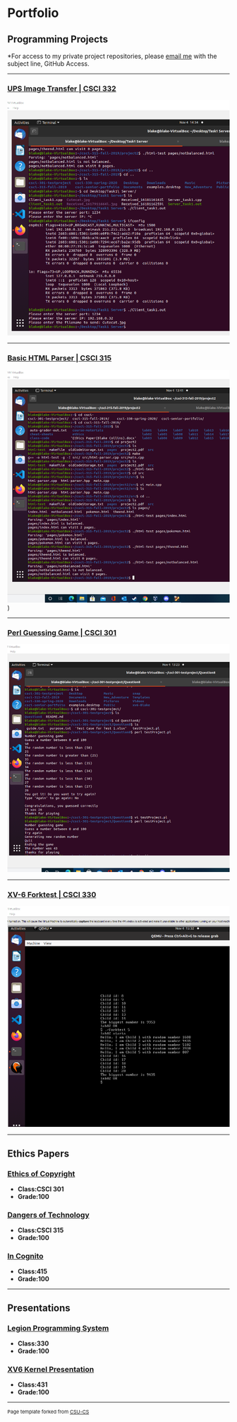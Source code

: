 Portfolio
=========

Programming Projects
--------------------

*For access to my private project repositories, please [email me](mailto:bacollins1@csustudent.net?subject=GitHub%20Access) with the subject line, GitHub Access.

---
### [UPS Image Transfer | CSCI 332](Project1.md)

![screenshot](Seniorscreenshots/Screenshot(96).png)

---
### [Basic HTML Parser | CSCI 315](Project2.md)

![screenshot](Seniorscreenshots/Screenshot(94).png))

---
### [Perl Guessing Game | CSCI 301](Project3.md)

![screenshot](Seniorscreenshots/Screenshot(93).png)

---
### [XV-6 Forktest | CSCI 330](Project4.md)

![screenshot](Seniorscreenshots/Screenshot(98).png)

---

Ethics Papers
-------------

### [Ethics of Copyright](EthicsCopyright(BlakeCollins).pdf)

-   **Class:CSCI 301**  
-   **Grade:100**

### [Dangers of Technology](EthicsPaper(BlakeCollins).pdf)

-   **Class:CSCI 315** 
-   **Grade:100**

### [In Cognito](PrivacyEthics(BlakeCollins).pdf)

-   **Class:415** 
-   **Grade:100**

---

Presentations
-------------

### [Legion Programming System](LegionProgrammingSystem.pdf)

- **Class:330** 
- **Grade:100**


### [XV6 Kernel Presentation](Xv6Presentation.pdf)

- **Class:431** 
- **Grade:100**

---

<p style="font-size:11px">Page template forked from <a href="https://github.com/csu-cs/csci-portfolio">CSU-CS</a></p>
<!-- Remove above link if you don't want to attributive -->
